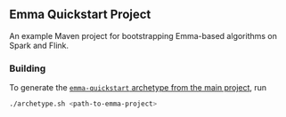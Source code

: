 ## Emma Quickstart Project

An example Maven project for bootstrapping Emma-based algorithms on Spark and Flink. 

### Building

To generate the [`emma-quickstart` archetype from the main project](https://github.com/emmalanguage/emma/tree/master/emma-quickstart), run

```sh
./archetype.sh <path-to-emma-project>
``` 
